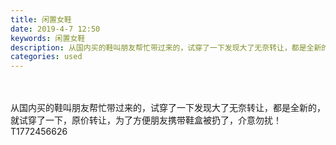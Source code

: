 ```yaml
---
title: 闲置女鞋
date: 2019-4-7 12:50
keywords: 闲置女鞋
description: 从国内买的鞋叫朋友帮忙带过来的，试穿了一下发现大了无奈转让，都是全新的，就试穿了一下，原价转让，为了方便朋友携带鞋盒被扔了，介意勿扰！T1772456626  
categories: used
---
```

<td class="t_f" id="postmessage_3419244">

<br/>
<br/>
从国内买的鞋叫朋友帮忙带过来的，试穿了一下发现大了无奈转让，都是全新的，就试穿了一下，原价转让，为了方便朋友携带鞋盒被扔了，介意勿扰！T1772456626  <br/>
<img alt="" border="0" class="zoom" data-cf-modified-80b713052b6c50b8feb45f9a-="" file="http://www.flw.ph/data/appbyme/upload/image/201904/07/66Sd3gwBH4FE.jpg" id="aimg_z311U" lazyloadthumb="1" onclick="" onmouseover="" src="http://www.flw.ph/data/appbyme/upload/image/201904/07/66Sd3gwBH4FE.jpg"/><br/>
<br/>
</td>
